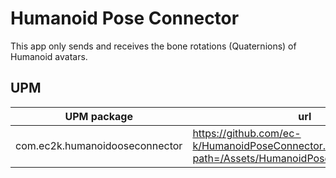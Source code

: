 # Humanoid Pose Connector

This app only sends and receives the bone rotations (Quaternions) of Humanoid avatars.

## UPM

| UPM package                    | url                                                                                         |
| ------------------------------ | ------------------------------------------------------------------------------------------- |
| com.ec2k.humanoidooseconnector | https://github.com/ec-k/HumanoidPoseConnector.git?path=/Assets/HumanoidPoseConnector#v0.2.2 |

